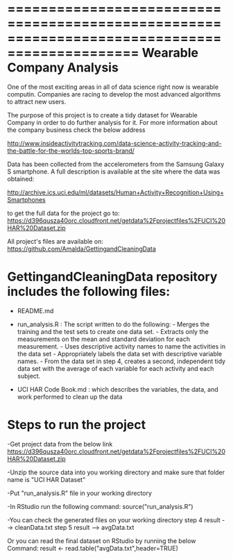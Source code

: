 ==============================================================================================
Wearable Company Analysis
==============================================================================================
One of the most exciting areas in all of data science right now is wearable computin. Companies 
are racing to develop the most advanced algorithms to attract new users.

The purpose of this project is to create a tidy dataset for Wearable Company in order to do 
further analysis for it. For more information about the company business check the below address
 
http://www.insideactivitytracking.com/data-science-activity-tracking-and-the-battle-for-the-worlds-top-sports-brand/

Data has been collected from the accelerometers from the Samsung Galaxy S smartphone. 
A full description is available at the site where the data was obtained: 

http://archive.ics.uci.edu/ml/datasets/Human+Activity+Recognition+Using+Smartphones 

to get the full data for the project go to: 
https://d396qusza40orc.cloudfront.net/getdata%2Fprojectfiles%2FUCI%20HAR%20Dataset.zip 

All project's files are available on:
https://github.com/Amalda/GettingandCleaningData

GettingandCleaningData repository includes the following files:
===============================================================
- README.md
- run_analysis.R : The script written to do the following:
		- Merges the training and the test sets to create one data set.
		- Extracts only the measurements on the mean and standard deviation for each measurement. 
		- Uses descriptive activity names to name the activities in the data set
		- Appropriately labels the data set with descriptive variable names. 
		- From the data set in step 4, creates a second, independent tidy data set with the average of each variable for each activity and each subject.

- UCI HAR Code Book.md : which describes the variables, the data, and work performed to clean up the data

Steps to run the project
========================
-Get project data from the below link
https://d396qusza40orc.cloudfront.net/getdata%2Fprojectfiles%2FUCI%20HAR%20Dataset.zip

-Unzip the source data into you working directory and make sure that folder name is "UCI HAR Dataset"

-Put "run_analysis.R" file in your working directory

-In RStudio run the following command: 
    source("run_analysis.R")

-You can check the generated files on your working directory 
 step 4 result --> cleanData.txt
 step 5 result --> avgData.txt

Or you can read the final dataset on RStudio by running the below Command:
 result <- read.table("avgData.txt",header=TRUE)